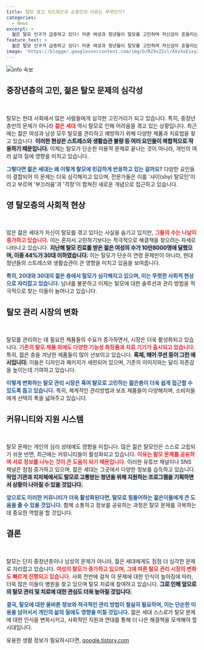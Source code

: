 ```yaml
---
title: 탈모 광고 지드래곤과 손흥민의 이유는 무엇인가?
categories:
  - News
excerpt: >
  젊은 탈모 인구가 급증하고 있다! 미혼 여성과 청년들이 탈모를 고민하며 자신감이 흔들리는 시대. 스타들도 탈모 광고에 나서는 현실, 왜 젊은 세대들이 두피를 걱정하는 걸까? 통계가 증명하는 영 탈모족의 진실을 파헤쳐 보자!
feature_text: >
  젊은 탈모 인구가 급증하고 있다! 미혼 여성과 청년들이 탈모를 고민하며 자신감이 흔들리는 시대. 스타들도 탈모 광고에 나서는 현실, 왜 젊은 세대들이 두피를 걱정하는 걸까? 통계가 증명하는 영 탈모족의 진실을 파헤쳐 보자!
image: 'https://blogger.googleusercontent.com/img/b/R29vZ2xl/AVvXsEixyZcFfHzMRdzZMjFBmAUKJYCLCGyLL1o632UiGVXcaFdKo_bkvkuCioo0uUKlGfBVcT3P84aROyZIXSBEx3Aw5nCQ3pTgDom1WDC4m8eifvWiAmWEEVb4x6G_l8C0QH225ldMjyaFvpxGEBGNO37VmDTDMHGhJPq73UglMfDca1-0aw/s1600/blogspot.png'
---
```


<p><img src="https://blogger.googleusercontent.com/img/b/R29vZ2xl/AVvXsEixyZcFfHzMRdzZMjFBmAUKJYCLCGyLL1o632UiGVXcaFdKo_bkvkuCioo0uUKlGfBVcT3P84aROyZIXSBEx3Aw5nCQ3pTgDom1WDC4m8eifvWiAmWEEVb4x6G_l8C0QH225ldMjyaFvpxGEBGNO37VmDTDMHGhJPq73UglMfDca1-0aw/s1600/blogspot.png" alt="info 속보" /></p>

<h2 data-ke-size="size26">중장년층의 고민, 젊은 탈모 문제의 심각성</h2>

<p data-ke-size="size16">&nbsp;</p>

<p>탈모는 현대 사회에서 많은 사람들에게 심각한 고민거리가 되고 있습니다. 특히, 중장년층만의 문제가 아니라 <b><span style="color: #ee2323;">젊은 세대</span></b> 역시 탈모로 인해 어려움을 겪고 있는 상황입니다. 최근에는 젊은 여성과 남성 모두 탈모를 관리하고 예방하기 위해 다양한 제품과 치료법을 찾고 있습니다. <b><span style="background-color: #21538527;">이러한 현상은 스트레스와 생활습관 불량 등 여러 요인들이 복합적으로 작용하기 때문입니다.</span></b> 이제는 탈모가 단순한 미용적 문제로 끝나는 것이 아니라, 개인의 여러 삶의 질에 영향을 미치고 있습니다. </p>

<p><b><span style="color: #1a5490;">그렇다면 젊은 세대는 왜 이렇게 탈모에 민감하게 반응하고 있는 걸까요?</span></b> 다양한 요인들이 결합되어 이 문제는 더욱 심각해지고 있으며, 전문가들은 이를 '샤이(shy) 탈모인'이라고 부르며 '부끄러움'과 '걱정'이 합쳐진 새로운 개념으로 접근하고 있습니다. </p>

<h2 data-ke-size="size26">영 탈모층의 사회적 현상</h2>

<p data-ke-size="size16">&nbsp;</p>

<p>많은 젊은 세대가 자신이 탈모를 겪고 있다는 사실을 숨기고 있지만, <b><span style="color: #ee2323;">그들의 수는 나날이 증가하고 있습니다.</span></b> 이는 혼자서 고민하기보다는 적극적으로 해결책을 찾으려는 자세로 나타나고 있습니다. <b><span style="background-color: #21538527;">지난해 탈모 진료를 받은 젊은 여성의 수가 10만8000명에 달했으며, 이중 44%가 30대 이하였습니다.</span></b> 이는 탈모가 단순히 연령 문제만이 아니라, 현대 청년들의 스트레스와 생활습관이 큰 영향을 미치고 있음을 보여줍니다.</p>

<p><b><span style="color: #1a5490;">특히, 20대와 30대의 젊은 층에서 탈모가 심각해지고 있으며, 이는 뚜렷한 사회적 현상으로 자리잡고 있습니다.</span></b> 남녀를 불문하고 이제는 탈모에 대한 솔루션과 관리 방법을 적극적으로 찾는 이들이 늘어나고 있습니다.</p>

<h2 data-ke-size="size26">탈모 관리 시장의 변화</h2>

<p data-ke-size="size16">&nbsp;</p>

<p>탈모를 관리하는 데 필요한 제품들의 수요가 증가하면서, 시장은 더욱 활성화되고 있습니다. <b><span style="color: #ee2323;">기존의 탈모 제품 외에도 다양한 기능성 화장품과 치료 기기가 출시되고 있습니다.</span></b> 특히, 젊은 층을 겨냥한 제품들이 많이 선보이고 있습니다. <b><span style="background-color: #21538527;">흑채, 헤어 쿠션 등이 그런 예시입니다.</span></b> 이들은 디자인과 패키지가 세련되어 있으며, 기존의 이미지와는 달리 자존감을 높이는데 기여하고 있습니다.</p>

<p><b><span style="color: #1a5490;">이렇게 변화하는 탈모 관리 시장은 혹여 탈모로 고민하는 젊은층이 더욱 쉽게 접근할 수 있도록 돕고 있습니다.</span></b> 특히, 체계적인 관리방법과 보조 제품들이 다양해지며, 소비자들에게 선택의 폭을 넓혀주고 있습니다.</p>

<h2 data-ke-size="size26">커뮤니티와 지원 시스템</h2>

<p data-ke-size="size16">&nbsp;</p>

<p>탈모 문제는 개인의 심리 상태에도 영향을 미칩니다. 많은 젊은 탈모인은 스스로 고립되기 쉬운 반면, 최근에는 커뮤니티들이 활성화되고 있습니다. <b><span style="color: #ee2323;">이유는 탈모 문제를 공유하며 서로 정보를 나누는 것이 큰 도움이 되기 때문입니다.</span></b> 이러한 유튜브 채널이나 SNS 채널은 점점 증가하고 있으며, 젊은 세대는 그곳에서 다양한 정보를 습득하고 있습니다. <b><span style="background-color: #21538527;">작업 기관과 지자체에서도 탈모로 고통받는 청년을 위해 지원하는 프로그램을 기획하면서 상황이 나아질 수 있을 것입니다.</span></b></p>

<p><b><span style="color: #1a5490;">앞으로도 이러한 커뮤니티가 더욱 활성화된다면, 탈모로 힘들어하는 젊은이들에게 큰 도움을 줄 수 있을 것입니다.</span></b> 함께 소통하고 정보를 공유하는 과정은 탈모 문제를 극복하는 데 중요한 역할을 할 것입니다.</p>

<h2 data-ke-size="size26">결론</h2>

<p data-ke-size="size16">&nbsp;</p>

<p>탈모는 단지 중장년층이나 남성의 문제가 아니라, 젊은 세대에게도 점점 더 심각한 문제로 자리잡고 있습니다. <b><span style="color: #ee2323;">여성의 탈모가 증가하고 있으며, 그에 따른 탈모 관리 시장의 변화도 빠르게 진행되고 있습니다.</span></b> 사회 전반에 걸쳐 이 문제에 대한 인식이 높아짐에 따라, 더욱 많은 이들이 병원을 찾고 있으며 탈모 치료에 참여하고 있습니다. <b><span style="background-color: #21538527;">그로 인해 앞으로의 탈모 관리 및 치료에 대한 관심도 더욱 높아질 것입니다.</span></b></p>

<p><b><span style="color: #1a5490;">결국, 탈모에 대한 올바른 정보와 적극적인 관리 방법이 절실히 필요하며, 이는 단순한 미용을 넘어서서 개인의 삶의 질에도 영향을 미칠 것입니다.</span></b> 젊은 세대 스스로가 탈모 문제에 대한 인식을 변화시키고, 사회적인 지원과 연대를 통해 더 나은 해결책을 모색해야 할 시대입니다.</p>
유용한 생활 정보가 필요하시다면, <a href="https://qoogle.tistory.com" rel="dofollow">qoogle.tistory.com</a>


